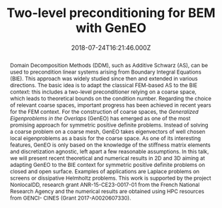 ---
title: Two-level preconditioning for BEM with GenEO
event: 25th International Domain Decomposition Conference
event_url: 'https://dd25.math.mun.ca'

location: 'Memorial University of Newfoundland, St John''s, Canada'


abstract: >-
  Domain Decomposition Methods (DDM), such as Additive Schwarz (AS), can be used
  to precondition linear systems arising from Boundary Integral Equations (BIE).
  This approach was widely studied since then and extended in various
  directions. The basic idea is to adapt the classical FEM-based AS to the BIE
  context: this includes a two-level preconditioner relying on a coarse space,
  which leads to theoretical bounds on the condition number. Regarding the
  choice of relevant coarse spaces, important progress has been achieved in
  recent years for the FEM context. For the construction of coarse spaces, the
  *Generalized Eigenproblems in the Overlaps* (GenEO) has emerged as one of the
  most promising approach for symmetric positive definite problems. Instead of
  solving a coarse problem on a coarse mesh, GenEO takes eigenvectors of well
  chosen local eigenproblems as a basis for the coarse space. As one of its
  interesting features, GenEO is only based on the knowledge of the stiffness
  matrix elements and discretization agnostic, left apart a few reasonable
  assumptions. In this talk, we will present recent theoretical and numerical
  results in 2D and 3D aiming at adapting GenEO to the BIE context for symmetric
  positive definite problems on closed and open surface. Examples of
  applications are Laplace problems on screens or dissipative Helmholtz
  problems. This work is supported by the project NonlocalDD, research grant
  ANR-15-CE23-0017-01 from the French National Research Agency and the numerical
  results are obtained using HPC resources from GENCI- CINES (Grant
  2017-A0020607330).
summary: ''

date: "2018-07-24T16:21:46.000Z"
date_end: ""
all_day: true

publishDate: "2018-09-20T16:21:46.000Z"

authors: []

tags:
  - BEM
  - DDM
  - Boundary integral method
  - domain decomposition method

categories: 
  - conference


projects: []
featured: false
url_pdf: ''
url_slides: ''
url_video: ''
url_code: ''
math: false

---